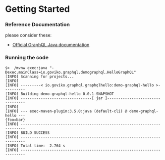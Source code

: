 # Getting Started

### Reference Documentation
please consider these:

* [Official GraphQL Java documentation](https://www.graphql-java.com/documentation/getting-started/)

### Running the code
```
$>  /mvnw exec:java "-Dexec.mainClass=io.goviko.graphql.demographql.HelloGraphQL"
[INFO] Scanning for projects...
[INFO]
[INFO] ---------< io.goviko.graphql.graphqlhello:demo-graphql-hello >----------
[INFO] Building demo-graphql-hello 0.0.1-SNAPSHOT
[INFO] --------------------------------[ jar ]---------------------------------
[INFO]
[INFO] --- exec-maven-plugin:3.5.0:java (default-cli) @ demo-graphql-hello ---
{foo=bar}
[INFO] ------------------------------------------------------------------------
[INFO] BUILD SUCCESS
[INFO] ------------------------------------------------------------------------
[INFO] Total time:  2.764 s
[INFO] ------------------------------------------------------------------------

```
